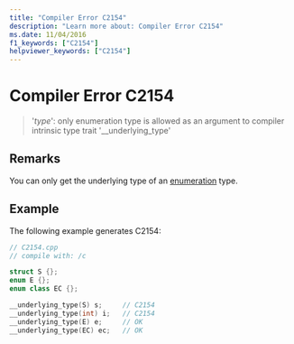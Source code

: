 ```yaml
---
title: "Compiler Error C2154"
description: "Learn more about: Compiler Error C2154"
ms.date: 11/04/2016
f1_keywords: ["C2154"]
helpviewer_keywords: ["C2154"]
---
```

# Compiler Error C2154

> '*type*': only enumeration type is allowed as an argument to compiler intrinsic type trait '__underlying_type'

## Remarks

You can only get the underlying type of an [enumeration](../../cpp/enumerations-cpp.md) type.

## Example

The following example generates C2154:

```cpp
// C2154.cpp
// compile with: /c

struct S {};
enum E {};
enum class EC {};

__underlying_type(S) s;     // C2154
__underlying_type(int) i;   // C2154
__underlying_type(E) e;     // OK
__underlying_type(EC) ec;   // OK
```
